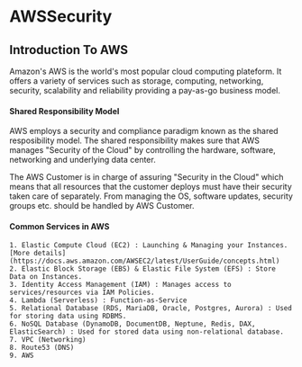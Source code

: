 # AWSSecurity

## Introduction To AWS

Amazon's AWS is the world's most popular cloud computing plateform. It offers a variety of services such as storage, computing, networking, security, scalability and reliability providing a pay-as-go business model.

#### Shared Responsibility Model

AWS employs a security and compliance paradigm known as the shared resposibility model. The shared responsibility makes sure that AWS manages "Security of the Cloud" by controlling the hardware, software, networking and underlying data center.

The AWS Customer is in charge of assuring "Security in the Cloud" which means that all resources that the customer deploys must have their security taken care of separately. From managing the OS, software updates, security groups etc. should be handled by AWS Customer.

#### Common Services in AWS

```
1. Elastic Compute Cloud (EC2) : Launching & Managing your Instances. [More details](https://docs.aws.amazon.com/AWSEC2/latest/UserGuide/concepts.html)
2. Elastic Block Storage (EBS) & Elastic File System (EFS) : Store Data on Instances.
3. Identity Access Management (IAM) : Manages access to services/resources via IAM Policies.
4. Lambda (Serverless) : Function-as-Service
5. Relational Database (RDS, MariaDB, Oracle, Postgres, Aurora) : Used for storing data using RDBMS.
6. NoSQL Database (DynamoDB, DocumentDB, Neptune, Redis, DAX, ElasticSearch) : Used for stored data using non-relational database.
7. VPC (Networking)
8. Route53 (DNS)
9. AWS
```

